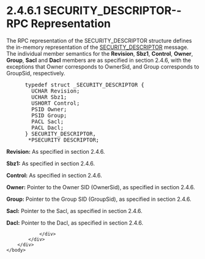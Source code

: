 <html dir="LTR" xmlns:mshelp="http://msdn.microsoft.com/mshelp" xmlns:ddue="http://ddue.schemas.microsoft.com/authoring/2003/5" xmlns:xlink="http://www.w3.org/1999/xlink" xmlns:tool="http://www.microsoft.com/tooltip">
    <head>
        <meta http-equiv="Content-Type" content="text/html; CHARSET=utf-8"></meta>
        <meta name="save" content="history"></meta>
        <title>2.4.6.1 SECURITY_DESCRIPTOR--RPC Representation</title>
        <xml>
            <mshelp:toctitle title="2.4.6.1 SECURITY_DESCRIPTOR--RPC Representation"></mshelp:toctitle>
            <mshelp:rltitle title="[MS-DTYP]: SECURITY_DESCRIPTOR--RPC Representation"></mshelp:rltitle>
            <mshelp:keyword index="A" term="f1e18167-3ddf-48ad-a3d4-b7e832f96b95"></mshelp:keyword>
            <mshelp:attr name="DCSext.ContentType" value="open specification"></mshelp:attr>
            <mshelp:attr name="AssetID" value="f1e18167-3ddf-48ad-a3d4-b7e832f96b95"></mshelp:attr>
            <mshelp:attr name="TopicType" value="kbRef"></mshelp:attr>
            <mshelp:attr name="DCSext.Title" value="[MS-DTYP]: SECURITY_DESCRIPTOR--RPC Representation" />
        </xml>
    </head>
    <body>
        <div id="header">
            <h1 class="heading">2.4.6.1 SECURITY_DESCRIPTOR--RPC Representation</h1>
        </div>
        <div id="mainSection">
            <div id="mainBody">
                <div id="allHistory" class="saveHistory"></div>
                <div id="sectionSection0" class="section" name="collapseableSection">
                    

<p>The RPC representation of the SECURITY_DESCRIPTOR structure
defines the in-memory representation of the <a href="7d4dac05-9cef-4563-a058-f108abecce1d.md">SECURITY_DESCRIPTOR</a>
message. The individual member semantics for the <b>Revision</b>, <b>Sbz1</b>, <b>Control</b>,
<b>Owner</b>, <b>Group</b>, <b>Sacl</b> and <b>Dacl</b> members are as
specified in section 2.4.6, with the exceptions that Owner corresponds to
OwnerSid, and Group corresponds to GroupSid, respectively.</p>

<dl>
<dd>
<div><pre> typedef struct _SECURITY_DESCRIPTOR {
   UCHAR Revision;
   UCHAR Sbz1;
   USHORT Control;
   PSID Owner;
   PSID Group;
   PACL Sacl;
   PACL Dacl;
 } SECURITY_DESCRIPTOR,
  *PSECURITY_DESCRIPTOR;
</pre></div>
</dd></dl>

<p><b>Revision:</b>  As specified in section
2.4.6.</p>

<p><b>Sbz1:</b>  As specified in section
2.4.6.</p>

<p><b>Control:</b>  As specified in section
2.4.6.</p>

<p><b>Owner:</b>  Pointer to the Owner SID
(OwnerSid), as specified in section 2.4.6.</p>

<p><b>Group:</b>  Pointer to the Group SID
(GroupSid), as specified in section 2.4.6.</p>

<p><b>Sacl:</b>  Pointer to the Sacl, as
specified in section 2.4.6.</p>

<p><b>Dacl:</b>  Pointer to the Dacl, as
specified in section 2.4.6.</p>


                </div>
            </div>
        </div>
    </body>
</html>